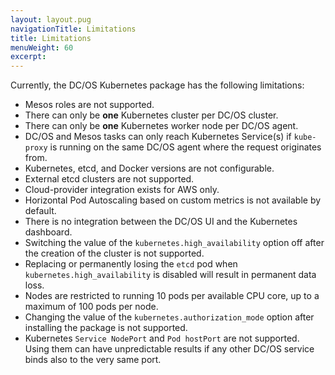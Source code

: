```yaml
---
layout: layout.pug
navigationTitle: Limitations
title: Limitations
menuWeight: 60
excerpt:
---
```


<!-- This source repo for this topic is https://github.com/mesosphere/dcos-kubernetes -->


Currently, the DC/OS Kubernetes package has the following limitations:

* Mesos roles are not supported.
* There can only be **one** Kubernetes cluster per DC/OS cluster.
* There can only be **one** Kubernetes worker node per DC/OS agent.
* DC/OS and Mesos tasks can only reach Kubernetes Service(s) if `kube-proxy` is running on the same DC/OS agent where the request originates from.
* Kubernetes, etcd, and Docker versions are not configurable.
* External etcd clusters are not supported.
* Cloud-provider integration exists for AWS only.
* Horizontal Pod Autoscaling based on custom metrics is not available by default.
* There is no integration between the DC/OS UI and the Kubernetes dashboard.
* Switching the value of the `kubernetes.high_availability` option off after the
  creation of the cluster is not supported.
* Replacing or permanently losing the `etcd` pod when `kubernetes.high_availability` is disabled will result in permanent data loss.
* Nodes are restricted to running 10 pods per available CPU core, up to a maximum of 100 pods per node.
* Changing the value of the `kubernetes.authorization_mode` option after installing the package is not supported.
* Kubernetes `Service NodePort` and `Pod hostPort` are not supported. Using them can have unpredictable results if any other DC/OS service binds also to the very same port.
